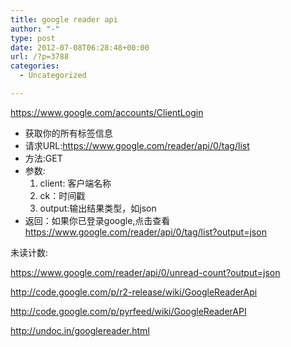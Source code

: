 ```yaml
---
title: google reader api
author: "-"
type: post
date: 2012-07-08T06:28:48+00:00
url: /?p=3788
categories:
  - Uncategorized

---
```

<a href="https://www.google.com/accounts/ClientLogin" rel="nofollow">https://www.google.com/accounts/ClientLogin</a>

  * 获取你的所有标签信息
  * 请求URL:<a href="https://www.google.com/reader/api/0/tag/list" rel="nofollow">https://www.google.com/reader/api/0/tag/list</a>
  * 方法:GET
  * 参数: 
      1. client: 客户端名称
      2. ck：时间戳
      3. output:输出结果类型，如json
  * 返回：如果你已登录google,点击查看<a href="https://www.google.com/reader/api/0/tag/list?output=json" rel="nofollow">https://www.google.com/reader/api/0/tag/list?output=json</a>

  未读计数:


  <a href="https://www.google.com/reader/api/0/unread-count?output=json">https://www.google.com/reader/api/0/unread-count?output=json</a>

<http://code.google.com/p/r2-release/wiki/GoogleReaderApi>

<http://code.google.com/p/pyrfeed/wiki/GoogleReaderAPI>

<http://undoc.in/googlereader.html>